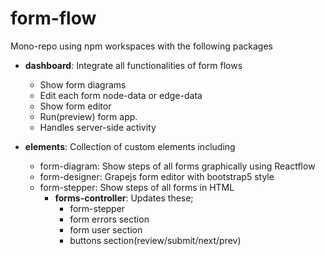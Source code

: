 # form-flow

Mono-repo using npm workspaces with the following packages

* **dashboard**: Integrate all functionalities of form flows
  * Show form diagrams
  * Edit each form node-data or edge-data
  * Show form editor
  * Run(preview) form app.
  * Handles server-side activity

* **elements**: Collection of custom elements including
  * form-diagram: Show steps of all forms graphically using Reactflow
  * form-designer: Grapejs form editor with bootstrap5 style
  * form-stepper: Show steps of all forms in HTML
    * **forms-controller**: Updates these; 
      * form-stepper
      * form errors section
      * form user section
      * buttons section(review/submit/next/prev)

